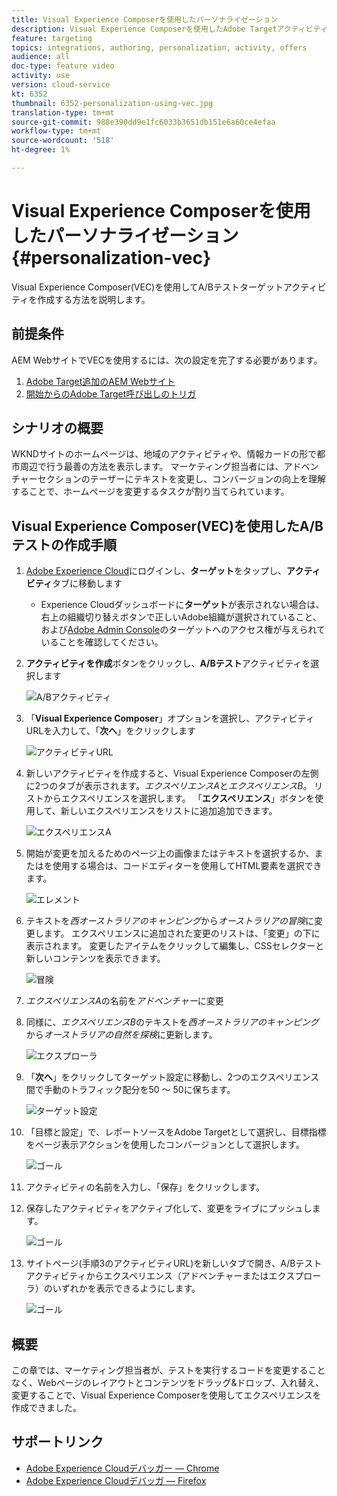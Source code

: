 ```yaml
---
title: Visual Experience Composerを使用したパーソナライゼーション
description: Visual Experience Composerを使用したAdobe Targetアクティビティの作成方法を説明します。
feature: targeting
topics: integrations, authoring, personalization, activity, offers
audience: all
doc-type: feature video
activity: use
version: cloud-service
kt: 6352
thumbnail: 6352-personalization-using-vec.jpg
translation-type: tm+mt
source-git-commit: 988e390dd9e1fc6033b3651db151e6a60ce4efaa
workflow-type: tm+mt
source-wordcount: '518'
ht-degree: 1%

---
```



# Visual Experience Composerを使用したパーソナライゼーション{#personalization-vec}

Visual Experience Composer(VEC)を使用してA/Bテストターゲットアクティビティを作成する方法を説明します。

## 前提条件

AEM WebサイトでVECを使用するには、次の設定を完了する必要があります。

1. [Adobe Target追加のAEM Webサイト](./add-target-launch-extension.md)
1. [開始からのAdobe Target呼び出しのトリガ](./load-and-fire-target.md)

## シナリオの概要

WKNDサイトのホームページは、地域のアクティビティや、情報カードの形で都市周辺で行う最善の方法を表示します。 マーケティング担当者には、アドベンチャーセクションのテーザーにテキストを変更し、コンバージョンの向上を理解することで、ホームページを変更するタスクが割り当てられています。

## Visual Experience Composer(VEC)を使用したA/Bテストの作成手順

1. [Adobe Experience Cloud](https://experience.adobe.com/)にログインし、__ターゲット__&#x200B;をタップし、__アクティビティ__&#x200B;タブに移動します

   + Experience Cloudダッシュボードに&#x200B;__ターゲット__&#x200B;が表示されない場合は、右上の組織切り替えボタンで正しいAdobe組織が選択されていること、および[Adobe Admin Console](https://adminconsole.adobe.com/)のターゲットへのアクセス権が与えられていることを確認してください。

1. **アクティビティを作成**&#x200B;ボタンをクリックし、**A/Bテスト**&#x200B;アクティビティを選択します

   ![A/Bアクティビティ](assets/ab-target-activity.png)

1. 「**Visual Experience Composer**」オプションを選択し、アクティビティURLを入力して、「**次へ**」をクリックします

   ![アクティビティURL](assets/ab-test-url.png)

1. 新しいアクティビティを作成すると、Visual Experience Composerの左側に2つのタブが表示されます。*エクスペリエンスA*&#x200B;と&#x200B;*エクスペリエンスB*。 リストからエクスペリエンスを選択します。 「**エクスペリエンス**」ボタンを使用して、新しいエクスペリエンスをリストに追加追加できます。

   ![エクスペリエンスA](assets/experience.png)

1. 開始が変更を加えるためのページ上の画像またはテキストを選択するか、またはを使用する場合は、コードエディターを使用してHTML要素を選択できます。

   ![エレメント](assets/select-element.png)

1. テキストを&#x200B;*西オーストラリアのキャンピング*&#x200B;から&#x200B;*オーストラリアの冒険*&#x200B;に変更します。 エクスペリエンスに追加された変更のリストは、「変更」の下に表示されます。 変更したアイテムをクリックして編集し、CSSセレクターと新しいコンテンツを表示できます。

   ![冒険](assets/adventures.png)

1. *エクスペリエンスA*&#x200B;の名前を&#x200B;*アドベンチャー*&#x200B;に変更
1. 同様に、*エクスペリエンスB*&#x200B;のテキストを&#x200B;*西オーストラリアのキャンピング*&#x200B;から&#x200B;*オーストラリアの自然を探検*&#x200B;に更新します。

   ![エクスプローラ](assets/explore.png)

1. 「**次へ**」をクリックしてターゲット設定に移動し、2つのエクスペリエンス間で手動のトラフィック配分を50 ～ 50に保ちます。

   ![ターゲット設定](assets/targeting.png)

1. 「目標と設定」で、レポートソースをAdobe Targetとして選択し、目標指標をページ表示アクションを使用したコンバージョンとして選択します。

   ![ゴール](assets/goals.png)

1. アクティビティの名前を入力し、「保存」をクリックします。
1. 保存したアクティビティをアクティブ化して、変更をライブにプッシュします。

   ![ゴール](assets/activate.png)

1. サイトページ(手順3のアクティビティURL)を新しいタブで開き、A/Bテストアクティビティからエクスペリエンス（アドベンチャーまたはエクスプローラ）のいずれかを表示できるようにします。

   ![ゴール](assets/publish.png)

## 概要

この章では、マーケティング担当者が、テストを実行するコードを変更することなく、Webページのレイアウトとコンテンツをドラッグ&amp;ドロップ、入れ替え、変更することで、Visual Experience Composerを使用してエクスペリエンスを作成できました。

## サポートリンク

+ [Adobe Experience Cloudデバッガー — Chrome](https://chrome.google.com/webstore/detail/adobe-experience-cloud-de/ocdmogmohccmeicdhlhhgepeaijenapj)
+ [Adobe Experience Cloudデバッガ — Firefox](https://addons.mozilla.org/en-US/firefox/addon/adobe-experience-platform-dbg/)
